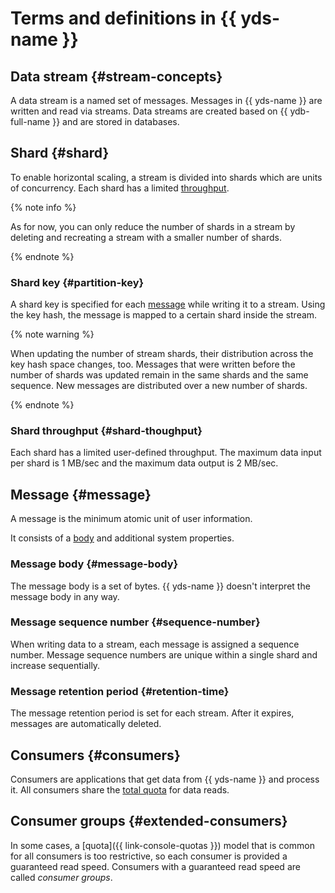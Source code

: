 # Terms and definitions in {{ yds-name }}

## Data stream {#stream-concepts}

A data stream is a named set of messages. Messages in {{ yds-name }} are written and read via streams. Data streams are created based on {{ ydb-full-name }} and are stored in databases.

## Shard {#shard}

To enable horizontal scaling, a stream is divided into shards which are units of concurrency. Each shard has a limited [throughput](#shard-thoughput).

{% note info %}

As for now, you can only reduce the number of shards in a stream by deleting and recreating a stream with a smaller number of shards.

{% endnote %}

### Shard key {#partition-key}

A shard key is specified for each [message](#message) while writing it to a stream. Using the key hash, the message is mapped to a certain shard inside the stream.

{% note warning %}

When updating the number of stream shards, their distribution across the key hash space changes, too. Messages that were written before the number of shards was updated remain in the same shards and the same sequence. New messages are distributed over a new number of shards.

{% endnote %}

### Shard throughput {#shard-thoughput}

Each shard has a limited user-defined throughput. The maximum data input per shard is 1 MB/sec and the maximum data output is 2 MB/sec.

## Message {#message}

A message is the minimum atomic unit of user information.

It consists of a [body](#message-body) and additional system properties.

### Message body {#message-body}

The message body is a set of bytes. {{ yds-name }} doesn't interpret the message body in any way.

### Message sequence number {#sequence-number}

When writing data to a stream, each message is assigned a sequence number. Message sequence numbers are unique within a single shard and increase sequentially.

### Message retention period {#retention-time}

The message retention period is set for each stream. After it expires, messages are automatically deleted.

## Consumers {#consumers}

Consumers are applications that get data from {{ yds-name }} and process it. All consumers share the [total quota](limits.md) for data reads.

## Consumer groups {#extended-consumers}

In some cases, a [quota]({{ link-console-quotas }}) model that is common for all consumers is too restrictive, so each consumer is provided a guaranteed read speed. Consumers with a guaranteed read speed are called _consumer groups_.